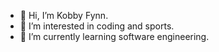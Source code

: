 - 👋 Hi, I’m Kobby Fynn.
- 👀 I’m interested in coding and sports.
- 🌱 I’m currently learning software engineering.

<!---
paakobby/paakobby is a ✨ special ✨ repository because its `README.md` (this file) appears on your GitHub profile.
You can click the Preview link to take a look at your changes.
--->
